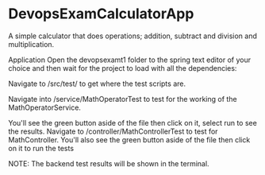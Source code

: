 # DevopsExamCalculatorApp

A simple calculator that does operations; addition, subtract and division and multiplication.

Application
Open the devopsexamt1 folder to the spring text editor of your choice and then wait for the project to load with all the dependencies:

Navigate to /src/test/ to get where the test scripts are.

Navigate into /service/MathOperatorTest to test for the working of the MathOperatorService.

You'll see the green button aside of the file then click on it, select run to see the results.
Navigate to /controller/MathControllerTest to test for MathController. You'll also see the green button aside of the file then click on it to run the tests

NOTE: The backend test results will be shown in the terminal.
